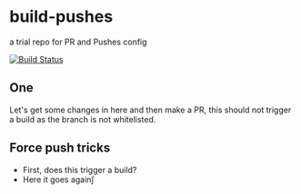 # build-pushes
a trial repo for PR and Pushes config


[![Build Status](https://travis-ci.org/MariadeAnton/build-pushes.svg?branch=env-test)](https://travis-ci.org/MariadeAnton/build-pushes)

## One
Let's get some changes in here and then make a PR, this should not trigger a build as the branch is not whitelisted.

## Force push tricks

-  First, does this trigger a build?
-  Here it goes again∫
